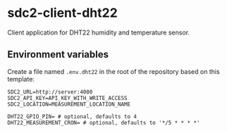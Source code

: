 # sdc2-client-dht22

Client application for DHT22 humidity and temperature sensor.

## Environment variables

Create a file named `.env.dht22` in the root of the repository based on this template:

```dotenv
SDC2_URL=http://server:4000
SDC2_API_KEY=API_KEY_WITH_WRITE_ACCESS
SDC2_LOCATION=MEASUREMENT_LOCATION_NAME

DHT22_GPIO_PIN= # optional, defaults to 4
DHT22_MEASUREMENT_CRON= # optional, defaults to '*/5 * * * *'
```
